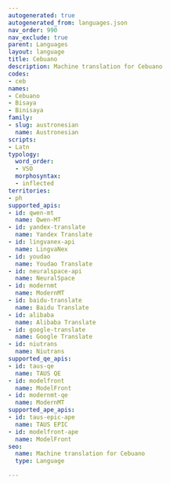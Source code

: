 ```yaml
---
autogenerated: true
autogenerated_from: languages.json
nav_order: 990
nav_exclude: true
parent: Languages
layout: language
title: Cebuano
description: Machine translation for Cebuano
codes:
- ceb
names:
- Cebuano
- Bisaya
- Binisaya
family:
- slug: austronesian
  name: Austronesian
scripts:
- Latn
typology:
  word_order:
  - VSO
  morphosyntax:
  - inflected
territories:
- ph
supported_apis:
- id: qwen-mt
  name: Qwen-MT
- id: yandex-translate
  name: Yandex Translate
- id: lingvanex-api
  name: LingvaNex
- id: youdao
  name: Youdao Translate
- id: neuralspace-api
  name: NeuralSpace
- id: modernmt
  name: ModernMT
- id: baidu-translate
  name: Baidu Translate
- id: alibaba
  name: Alibaba Translate
- id: google-translate
  name: Google Translate
- id: niutrans
  name: Niutrans
supported_qe_apis:
- id: taus-qe
  name: TAUS QE
- id: modelfront
  name: ModelFront
- id: modernmt-qe
  name: ModernMT
supported_ape_apis:
- id: taus-epic-ape
  name: TAUS EPIC
- id: modelfront-ape
  name: ModelFront
seo:
  name: Machine translation for Cebuano
  type: Language

---
```


